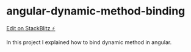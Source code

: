 # angular-dynamic-method-binding

[Edit on StackBlitz ⚡️](https://stackblitz.com/edit/angular-14jgk4)

In this project I explained how to bind dynamic method in angular.
